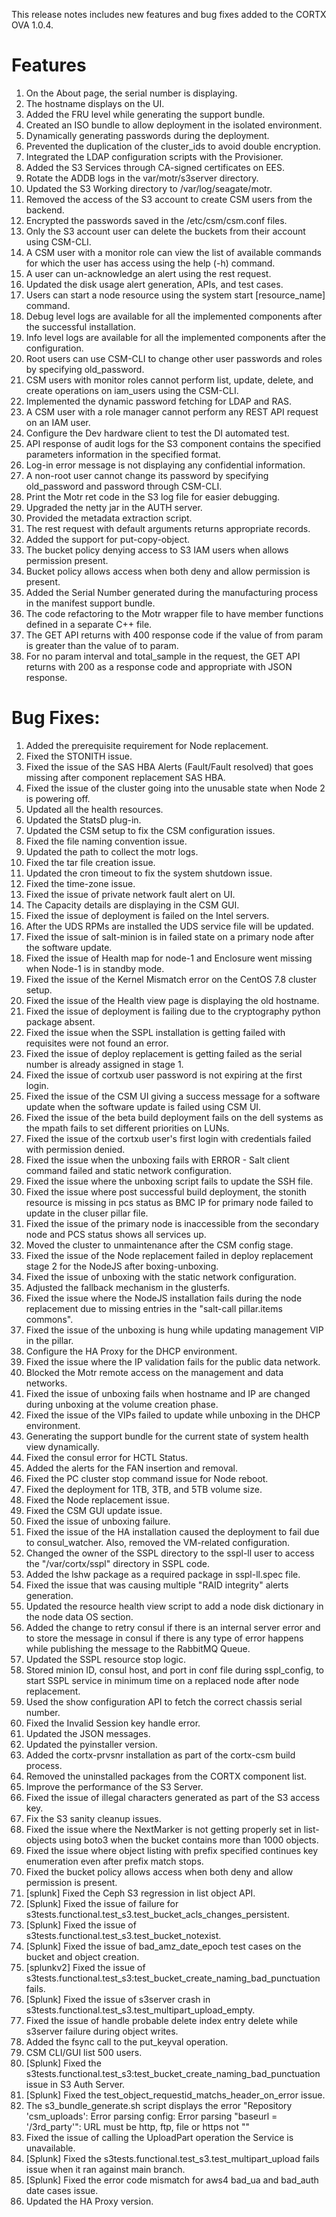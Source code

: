 This release notes  includes new features and bug fixes added to the CORTX OVA 1.0.4. 

# Features

 1. On the About page, the serial number is displaying.
 2. The hostname displays on the UI.
 3. Added the FRU level while generating the support bundle.
 4. Created an ISO bundle to allow deployment in the isolated environment.
 5. Dynamically generating passwords during the deployment.
 6. Prevented the duplication of the cluster_ids to avoid double encryption.
 7. Integrated the LDAP configuration scripts with the Provisioner.
 8. Added the S3 Services through CA-signed certificates on EES.
 9. Rotate the ADDB logs in the var/motr/s3server directory.
 10. Updated the S3 Working directory to /var/log/seagate/motr.
 11. Removed the access of the S3 account to create CSM users from the backend.
 12. Encrypted the passwords saved in the /etc/csm/csm.conf files.
 13. Only the S3 account user can delete the buckets from their account using CSM-CLI.
 14. A CSM user with a monitor role can view the list of available commands for which the user has access using the help (-h) command.
 15. A user can un-acknowledge an alert using the rest request.
 16. Updated the disk usage alert generation, APIs, and test cases.
 17. Users can start a node resource using the system start [resource_name] command.
 18. Debug level logs are available for all the implemented components after the successful installation.
 19. Info level logs are available for all the implemented components after the configuration.
 20. Root users can use CSM-CLI to change other user passwords and roles by specifying old_password.
 21. CSM users with monitor roles cannot perform list, update, delete, and create operations on iam_users using the CSM-CLI.
 22. Implemented the dynamic password fetching for LDAP and RAS.
 23. A CSM user with a role manager cannot perform any REST API request on an IAM user.
 24. Configure the Dev hardware client to test the DI automated test.
 25. API response of audit logs for the S3 component contains the specified parameters information in the specified format.
 26. Log-in error message is not displaying any confidential information.
 27. A non-root user cannot change its password by specifying old_password and password through CSM-CLI.
 28. Print the Motr ret code in the S3 log file for easier debugging.
 29. Upgraded the netty jar in the AUTH server.
 30. Provided the metadata extraction script.
 31. The rest request with default arguments returns appropriate records.
 32. Added the support for put-copy-object.
 33. The bucket policy denying access to S3 IAM users when allows permission present.
 34. Bucket policy allows access when both deny and allow permission is present.
 35. Added the Serial Number generated during the manufacturing process in the manifest support bundle.
 36. The code refactoring to the Motr wrapper file to have member functions defined in a separate C++ file.
 37. The GET API returns with 400 response code if the value of from param is greater than the value of to param.
 38. For no param interval and total_sample in the request, the GET API returns with 200 as a response code and appropriate with JSON response.

# Bug Fixes:

1. Added the prerequisite requirement for Node replacement.
2. Fixed the STONITH issue.
3. Fixed the issue of the SAS HBA Alerts (Fault/Fault resolved) that goes missing after component replacement SAS HBA.
4. Fixed the issue of the cluster going into the unusable state when Node 2 is powering off.
5. Updated all the health resources.
6. Updated the StatsD plug-in.
7. Updated the CSM setup to fix the CSM configuration issues.
8. Fixed the file naming convention issue.
9. Updated the path to collect the motr logs.
10. Fixed the tar file creation issue. 
11. Updated the cron timeout to fix the system shutdown issue. 
12. Fixed the time-zone issue.
13. Fixed the issue of private network fault alert on UI.
14. The Capacity details are displaying in the CSM GUI. 
15. Fixed the issue of deployment is failed on the Intel servers.
16. After the UDS RPMs are installed the UDS service file will be updated.
17. Fixed the issue of salt-minion is in failed state on a primary node after the software update.
18. Fixed the issue of Health map for node-1 and Enclosure went missing when Node-1 is in standby mode. 
19. Fixed the issue of the Kernel Mismatch error on the CentOS 7.8 cluster setup. 
20. Fixed the issue of the Health view page is displaying the old hostname.
21. Fixed the issue of deployment is failing due to the cryptography python package absent. 
22. Fixed the issue when the SSPL installation is getting failed with requisites were not found an error. 
23. Fixed the issue of deploy replacement is getting failed as the serial number is already assigned in stage 1. 
24. Fixed the issue of cortxub user password is not expiring at the first login. 
25. Fixed the issue of the CSM UI giving a success message for a software update when the software update is failed using CSM UI. 
26. Fixed the issue of the beta build deployment fails on the dell systems as the mpath fails to set different priorities on LUNs. 
27. Fixed the issue of the cortxub user's first login with credentials failed with permission denied. 
28. Fixed the issue when the unboxing fails with ERROR - Salt client command failed and static network configuration. 
29. Fixed the issue where the unboxing script fails to update the SSH file. 
30. Fixed the issue where post successful build deployment, the stonith resource is missing in pcs status as BMC IP for primary node failed to update in the cluser pillar file. 
31. Fixed the issue of the primary node is inaccessible from the secondary node and PCS status shows all services up. 
32. Moved the cluster to unmaintenance after the CSM config stage. 
33. Fixed the issue of the Node replacement failed in deploy replacement stage 2 for the NodeJS after boxing-unboxing. 
34. Fixed the issue of unboxing with the static network configuration. 
35. Adjusted the fallback mechanism in the glusterfs. 
36. Fixed the issue where the NodeJS installation fails during the node replacement due to missing entries in the "salt-call pillar.items commons". 
37. Fixed the issue of the unboxing is hung while updating management VIP in the pillar. 
38. Configure the HA Proxy for the DHCP environment. 
39. Fixed the issue where the IP validation fails for the public data network. 
40. Blocked the Motr remote access on the management and data networks. 
41. Fixed the issue of unboxing fails when hostname and IP are changed during unboxing at the volume creation phase. 
42. Fixed the issue of the VIPs failed to update while unboxing in the DHCP environment.
43. Generating the support bundle for the current state of system health view dynamically. 
44. Fixed the consul error for HCTL Status. 
45. Added the alerts for the FAN insertion and removal. 
46. Fixed the PC cluster stop command issue for Node reboot. 
47. Fixed the deployment for 1TB, 3TB, and 5TB volume size. 
48. Fixed the Node replacement issue. 
49. Fixed the CSM GUI update issue. 
50. Fixed the issue of unboxing failure. 
51. Fixed the issue of the HA installation caused the deployment to fail due to consul_watcher. Also, removed the VM-related configuration. 
52. Changed the owner of the SSPL directory to the sspl-ll user to access the "/var/cortx/sspl" directory in SSPL code. 
53. Added the lshw package as a required package in sspl-ll.spec file. 
54. Fixed the issue that was causing multiple "RAID integrity" alerts generation. 
55. Updated the resource health view script to add a node disk dictionary in the node data OS section. 
56. Added the change to retry consul if there is an internal server error and to store the message in consul if there is any type of error happens while publishing the message to the RabbitMQ Queue.
57. Updated the SSPL resource stop logic. 
58. Stored minion ID, consul host, and port in conf file during sspl_config, to start SSPL service in minimum time on a replaced node after node replacement. 
59. Used the show configuration API to fetch the correct chassis serial number. 
60. Fixed the Invalid Session key handle error.
61. Updated the JSON messages. 
62. Updated the pyinstaller version. 
63. Added the cortx-prvsnr installation as part of the cortx-csm build process. 
64. Removed the uninstalled packages from the CORTX component list. 
65. Improve the performance of the S3 Server. 
66. Fixed the issue of illegal characters generated as part of the S3 access key. 
67. Fix the S3 sanity cleanup issues. 
68. Fixed the issue where the NextMarker is not getting properly set in list-objects using boto3 when the bucket contains more than 1000 objects. 
69. Fixed the issue where object listing with prefix specified continues key enumeration even after prefix match stops. 
70. Fixed the bucket policy allows access when both deny and allow permission is present. 
71. [splunk] Fixed the Ceph S3 regression in list object API. 
72. [Splunk] Fixed the issue of failure for s3tests.functional.test_s3.test_bucket_acls_changes_persistent. 
73. [Splunk] Fixed the issue of s3tests.functional.test_s3.test_bucket_notexist. 
74. [Splunk] Fixed the issue of bad_amz_date_epoch test cases on the bucket and object creation. 
75. [splunkv2] Fixed the issue of s3tests.functional.test_s3:test_bucket_create_naming_bad_punctuation fails.
76. [Splunk] Fixed the issue of s3server crash in s3tests.functional.test_s3.test_multipart_upload_empty. 
77. Fixed the issue of handle probable delete index entry delete while s3server failure during object writes. 
78. Added the fsync call to the put_keyval operation. 
79. CSM CLI/GUI list 500 users. 
80. [Splunk] Fixed the s3tests.functional.test_s3:test_bucket_create_naming_bad_punctuation issue in S3 Auth Server. 
81. [Splunk] Fixed the test_object_requestid_matchs_header_on_error issue. 
82. The s3_bundle_generate.sh script displays the error "Repository 'csm_uploads': Error parsing config: Error parsing "baseurl = '/3rd_party'": URL must be http, ftp, file or https not ""
83. Fixed the issue of calling the UploadPart operation the Service is unavailable. 
84. [Splunk] Fixed the s3tests.functional.test_s3.test_multipart_upload fails issue when it ran against main branch. 
85. [Splunk] Fixed the error code mismatch for aws4 bad_ua and bad_auth date cases issue. 
86. Updated the HA Proxy version. 

